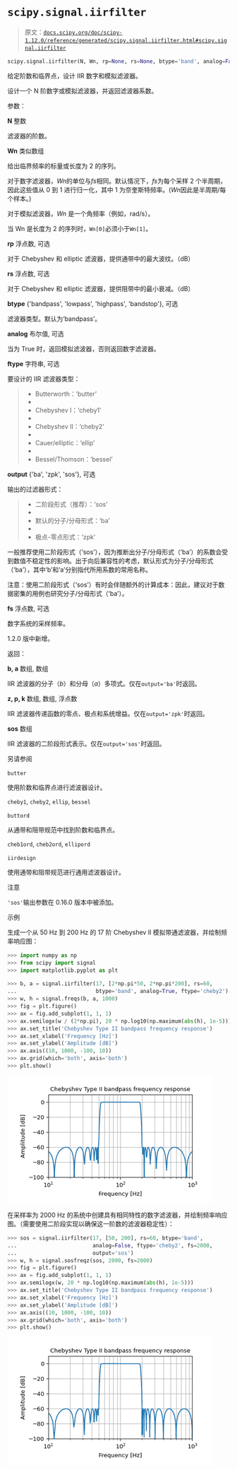# `scipy.signal.iirfilter`

> 原文：[`docs.scipy.org/doc/scipy-1.12.0/reference/generated/scipy.signal.iirfilter.html#scipy.signal.iirfilter`](https://docs.scipy.org/doc/scipy-1.12.0/reference/generated/scipy.signal.iirfilter.html#scipy.signal.iirfilter)

```py
scipy.signal.iirfilter(N, Wn, rp=None, rs=None, btype='band', analog=False, ftype='butter', output='ba', fs=None)
```

给定阶数和临界点，设计 IIR 数字和模拟滤波器。

设计一个 N 阶数字或模拟滤波器，并返回滤波器系数。

参数：

**N** 整数

滤波器的阶数。

**Wn** 类似数组

给出临界频率的标量或长度为 2 的序列。

对于数字滤波器，*Wn*的单位与*fs*相同。默认情况下，*fs*为每个采样 2 个半周期，因此这些值从 0 到 1 进行归一化，其中 1 为奈奎斯特频率。(*Wn*因此是半周期/每个样本。)

对于模拟滤波器，*Wn* 是一个角频率（例如，rad/s）。

当 Wn 是长度为 2 的序列时，`Wn[0]`必须小于`Wn[1]`。

**rp** 浮点数, 可选

对于 Chebyshev 和 elliptic 滤波器，提供通带中的最大波纹。（dB）

**rs** 浮点数, 可选

对于 Chebyshev 和 elliptic 滤波器，提供阻带中的最小衰减。（dB）

**btype** {'bandpass', 'lowpass', 'highpass', 'bandstop'}, 可选

滤波器类型。默认为‘bandpass’。

**analog** 布尔值, 可选

当为 True 时，返回模拟滤波器，否则返回数字滤波器。

**ftype** 字符串, 可选

要设计的 IIR 滤波器类型：

> +   Butterworth：‘butter’
> +   
> +   Chebyshev I：‘cheby1’
> +   
> +   Chebyshev II：‘cheby2’
> +   
> +   Cauer/elliptic：‘ellip’
> +   
> +   Bessel/Thomson：‘bessel’

**output** {'ba', 'zpk', 'sos'}, 可选

输出的过滤器形式：

> +   二阶段形式（推荐）：‘sos’
> +   
> +   默认的分子/分母形式：‘ba’
> +   
> +   极点-零点形式：‘zpk’

一般推荐使用二阶段形式（‘sos’），因为推断出分子/分母形式（‘ba’）的系数会受到数值不稳定性的影响。出于向后兼容性的考虑，默认形式为分子/分母形式（‘ba’），其中‘b’和‘a’分别指代所用系数的常用名称。

注意：使用二阶段形式（‘sos’）有时会伴随额外的计算成本：因此，建议对于数据密集的用例也研究分子/分母形式（‘ba’）。

**fs** 浮点数, 可选

数字系统的采样频率。

1.2.0 版中新增。

返回：

**b, a** 数组, 数组

IIR 滤波器的分子（*b*）和分母（*a*）多项式。仅在`output='ba'`时返回。

**z, p, k** 数组, 数组, 浮点数

IIR 滤波器传递函数的零点、极点和系统增益。仅在`output='zpk'`时返回。

**sos** 数组

IIR 滤波器的二阶段形式表示。仅在`output='sos'`时返回。

另请参阅

`butter`

使用阶数和临界点进行滤波器设计。

`cheby1`, `cheby2`, `ellip`, `bessel`

`buttord`

从通带和阻带规范中找到阶数和临界点。

`cheb1ord`, `cheb2ord`, `ellipord`

`iirdesign`

使用通带和阻带规范进行通用滤波器设计。

注意

`'sos'`输出参数在 0.16.0 版本中被添加。

示例

生成一个从 50 Hz 到 200 Hz 的 17 阶 Chebyshev II 模拟带通滤波器，并绘制频率响应图：

```py
>>> import numpy as np
>>> from scipy import signal
>>> import matplotlib.pyplot as plt 
```

```py
>>> b, a = signal.iirfilter(17, [2*np.pi*50, 2*np.pi*200], rs=60,
...                         btype='band', analog=True, ftype='cheby2')
>>> w, h = signal.freqs(b, a, 1000)
>>> fig = plt.figure()
>>> ax = fig.add_subplot(1, 1, 1)
>>> ax.semilogx(w / (2*np.pi), 20 * np.log10(np.maximum(abs(h), 1e-5)))
>>> ax.set_title('Chebyshev Type II bandpass frequency response')
>>> ax.set_xlabel('Frequency [Hz]')
>>> ax.set_ylabel('Amplitude [dB]')
>>> ax.axis((10, 1000, -100, 10))
>>> ax.grid(which='both', axis='both')
>>> plt.show() 
```

![../../_images/scipy-signal-iirfilter-1_00_00.png](img/2d70bb9bd12b23f0367f5d5990f9e992.png)

在采样率为 2000 Hz 的系统中创建具有相同特性的数字滤波器，并绘制频率响应图。（需要使用二阶段实现以确保这一阶数的滤波器稳定性）：

```py
>>> sos = signal.iirfilter(17, [50, 200], rs=60, btype='band',
...                        analog=False, ftype='cheby2', fs=2000,
...                        output='sos')
>>> w, h = signal.sosfreqz(sos, 2000, fs=2000)
>>> fig = plt.figure()
>>> ax = fig.add_subplot(1, 1, 1)
>>> ax.semilogx(w, 20 * np.log10(np.maximum(abs(h), 1e-5)))
>>> ax.set_title('Chebyshev Type II bandpass frequency response')
>>> ax.set_xlabel('Frequency [Hz]')
>>> ax.set_ylabel('Amplitude [dB]')
>>> ax.axis((10, 1000, -100, 10))
>>> ax.grid(which='both', axis='both')
>>> plt.show() 
```

![../../_images/scipy-signal-iirfilter-1_01_00.png](img/8edf9120cb8568a17b882587a762ce32.png)
